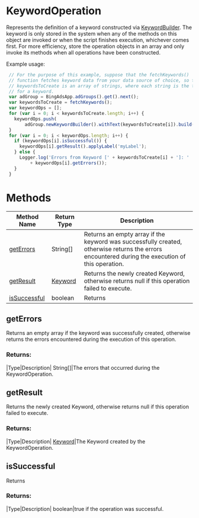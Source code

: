 # KeywordOperation
Represents the definition of a keyword constructed via [KeywordBuilder](./KeywordBuilder). The keyword is only stored in the system when any of the methods on this object are invoked or when the script finishes execution, whichever comes first. For more efficiency, store the operation objects in an array and only invoke its methods when all operations have been constructed.

Example usage:
```javascript
 // For the purpose of this example, suppose that the fetchKeywords()
 // function fetches keyword data from your data source of choice, so that
 // keywordsToCreate is an array of strings, where each string is the text
 // for a keyword.
 var adGroup = BingAdsApp.adGroups().get().next();
 var keywordsToCreate = fetchKeywords();
 var keywordOps = [];
 for (var i = 0; i < keywordsToCreate.length; i++) {
   keywordOps.push(
       adGroup.newKeywordBuilder().withText(keywordsToCreate[i]).build());
 }
 for (var i = 0; i < keywordOps.length; i++) {
   if (keywordOps[i].isSuccessful()) {
     keywordOps[i].getResult().applyLabel('myLabel');
   } else {
     Logger.log('Errors from Keyword [' + keywordsToCreate[i] + ']: '
         + keywordOps[i].getErrors());
   }
 }
```

# Methods
|Method Name|Return Type|Description|
|-|-|-
[getErrors](#geterrors)|String[]|Returns an empty array if the keyword was successfully created, otherwise returns the errors encountered during the execution of this operation.<br />
[getResult](#getresult)|[Keyword](./Keyword)|Returns the newly created Keyword, otherwise returns null if this operation failed to execute.<br />
[isSuccessful](#issuccessful)|boolean|Returns <br />

## <a name="geterrors"></a>getErrors
Returns an empty array if the keyword was successfully created, otherwise returns the errors encountered during the execution of this operation.

### Returns:
|Type|Description|
String[]|The errors that occurred during the KeywordOperation.

## <a name="getresult"></a>getResult
Returns the newly created Keyword, otherwise returns null if this operation failed to execute.

### Returns:
|Type|Description|
[Keyword](./Keyword)|The Keyword created by the
         KeywordOperation.

## <a name="issuccessful"></a>isSuccessful
Returns 

### Returns:
|Type|Description|
boolean|true if the operation was successful.

